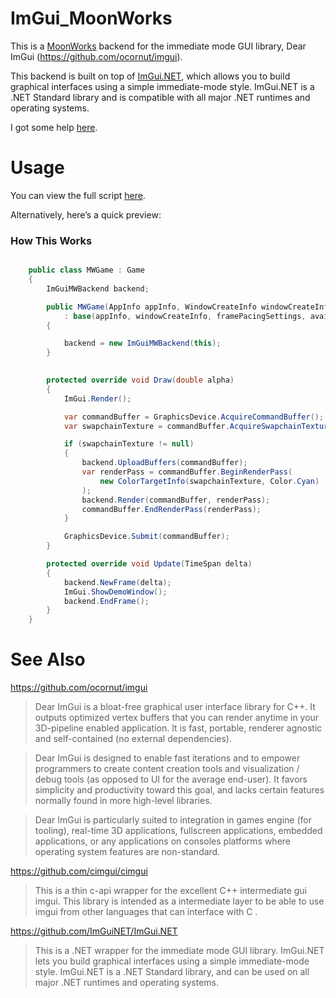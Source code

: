 # ImGui_MoonWorks
This is a [MoonWorks](https://github.com/MoonsideGames/MoonWorks) backend for the immediate mode GUI library, Dear ImGui (https://github.com/ocornut/imgui). 

This backend is built on top of [ImGui.NET](https://github.com/ImGuiNET/ImGui.NET), which allows you to build graphical interfaces using a simple immediate-mode style. ImGui.NET is a .NET Standard library and is compatible with all major .NET runtimes and operating systems.

I got some help [here](https://gist.github.com/darkerbit/6bfb661d7ce9263ddd7dcc7b475460e0).

# Usage
You can view the full script [here](https://github.com/nimzahed/ImGui_MoonWorks/blob/main/example/ImGui.net_MoonWorks.cs).

Alternatively, here’s a quick preview:
### **How This Works**
```csharp

    public class MWGame : Game
    {
        ImGuiMWBackend backend;

        public MWGame(AppInfo appInfo, WindowCreateInfo windowCreateInfo, FramePacingSettings framePacingSettings, ShaderFormat availableShaderFormats, bool debugMode = false)
            : base(appInfo, windowCreateInfo, framePacingSettings, availableShaderFormats, debugMode)
        {

            backend = new ImGuiMWBackend(this);
        }

        
        protected override void Draw(double alpha)
        {
            ImGui.Render();

            var commandBuffer = GraphicsDevice.AcquireCommandBuffer();
            var swapchainTexture = commandBuffer.AcquireSwapchainTexture(MainWindow);

            if (swapchainTexture != null)
            {
                backend.UploadBuffers(commandBuffer);
                var renderPass = commandBuffer.BeginRenderPass(
                    new ColorTargetInfo(swapchainTexture, Color.Cyan)
                );
                backend.Render(commandBuffer, renderPass);
                commandBuffer.EndRenderPass(renderPass);
            }

            GraphicsDevice.Submit(commandBuffer);
        }

        protected override void Update(TimeSpan delta)
        {
            backend.NewFrame(delta);
            ImGui.ShowDemoWindow();
            backend.EndFrame();
        }
    }
```

# See Also
https://github.com/ocornut/imgui
> Dear ImGui is a bloat-free graphical user interface library for C++. It outputs optimized vertex buffers that you can render anytime in your 3D-pipeline enabled application. It is fast, portable, renderer agnostic and self-contained (no external dependencies).

> Dear ImGui is designed to enable fast iterations and to empower programmers to create content creation tools and visualization / debug tools (as opposed to UI for the average end-user). It favors simplicity and productivity toward this goal, and lacks certain features normally found in more high-level libraries.

> Dear ImGui is particularly suited to integration in games engine (for tooling), real-time 3D applications, fullscreen applications, embedded applications, or any applications on consoles platforms where operating system features are non-standard.


https://github.com/cimgui/cimgui
> This is a thin c-api wrapper for the excellent C++ intermediate gui imgui. This library is intended as a intermediate layer to be able to use imgui from other languages that can interface with C .

https://github.com/ImGuiNET/ImGui.NET
> This is a .NET wrapper for the immediate mode GUI library. ImGui.NET lets you build graphical interfaces using a simple immediate-mode style. ImGui.NET is a .NET Standard library, and can be used on all major .NET runtimes and operating systems.
